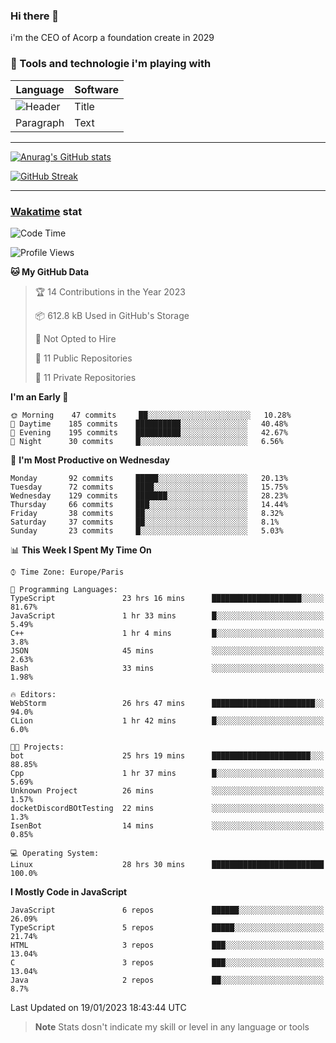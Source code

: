 ### Hi there 👋

i'm the CEO of Acorp a foundation create in 2029  

### 🧰 Tools and technologie i'm playing with

 | Language | Software |
| ----------- | ----------- |
| ![Header](https://img.shields.io/badge/Nuxt3-green&style=for-the-badge&logo=nustjs&logoColor=00DC82) | Title |
| Paragraph | Text |

---

[![Anurag's GitHub stats](https://github-readme-stats.vercel.app/api?username=ackimixs&show_icons=true&theme=github_dark&count_private=true)](https://www.ackimixs.xyz)

[![GitHub Streak](https://github-readme-streak-stats.herokuapp.com?user=Ackimixs&theme=github-dark-blue&date_format=j%20M%5B%20Y%5D&mode=weekly)](https://git.io/streak-stats)

---
 
 ### [Wakatime](https://wakatime.com/) stat

<!--START_SECTION:waka-->
![Code Time](http://img.shields.io/badge/Code%20Time-351%20hrs%2012%20mins-blue)

![Profile Views](http://img.shields.io/badge/Profile%20Views-5-blue)

**🐱 My GitHub Data** 

> 🏆 14 Contributions in the Year 2023
 > 
> 📦 612.8 kB Used in GitHub's Storage 
 > 
> 🚫 Not Opted to Hire
 > 
> 📜 11 Public Repositories 
 > 
> 🔑 11 Private Repositories  
 > 
**I'm an Early 🐤** 

```text
🌞 Morning    47 commits     ██░░░░░░░░░░░░░░░░░░░░░░░   10.28% 
🌆 Daytime    185 commits    ██████████░░░░░░░░░░░░░░░   40.48% 
🌃 Evening    195 commits    ██████████░░░░░░░░░░░░░░░   42.67% 
🌙 Night      30 commits     █░░░░░░░░░░░░░░░░░░░░░░░░   6.56%

```
📅 **I'm Most Productive on Wednesday** 

```text
Monday       92 commits     █████░░░░░░░░░░░░░░░░░░░░   20.13% 
Tuesday      72 commits     ████░░░░░░░░░░░░░░░░░░░░░   15.75% 
Wednesday    129 commits    ███████░░░░░░░░░░░░░░░░░░   28.23% 
Thursday     66 commits     ███░░░░░░░░░░░░░░░░░░░░░░   14.44% 
Friday       38 commits     ██░░░░░░░░░░░░░░░░░░░░░░░   8.32% 
Saturday     37 commits     ██░░░░░░░░░░░░░░░░░░░░░░░   8.1% 
Sunday       23 commits     █░░░░░░░░░░░░░░░░░░░░░░░░   5.03%

```


📊 **This Week I Spent My Time On** 

```text
⌚︎ Time Zone: Europe/Paris

💬 Programming Languages: 
TypeScript               23 hrs 16 mins      ████████████████████░░░░░   81.67% 
JavaScript               1 hr 33 mins        █░░░░░░░░░░░░░░░░░░░░░░░░   5.49% 
C++                      1 hr 4 mins         █░░░░░░░░░░░░░░░░░░░░░░░░   3.8% 
JSON                     45 mins             ░░░░░░░░░░░░░░░░░░░░░░░░░   2.63% 
Bash                     33 mins             ░░░░░░░░░░░░░░░░░░░░░░░░░   1.98%

🔥 Editors: 
WebStorm                 26 hrs 47 mins      ███████████████████████░░   94.0% 
CLion                    1 hr 42 mins        █░░░░░░░░░░░░░░░░░░░░░░░░   6.0%

🐱‍💻 Projects: 
bot                      25 hrs 19 mins      ██████████████████████░░░   88.85% 
Cpp                      1 hr 37 mins        █░░░░░░░░░░░░░░░░░░░░░░░░   5.69% 
Unknown Project          26 mins             ░░░░░░░░░░░░░░░░░░░░░░░░░   1.57% 
docketDiscordBOtTesting  22 mins             ░░░░░░░░░░░░░░░░░░░░░░░░░   1.3% 
IsenBot                  14 mins             ░░░░░░░░░░░░░░░░░░░░░░░░░   0.85%

💻 Operating System: 
Linux                    28 hrs 30 mins      █████████████████████████   100.0%

```

**I Mostly Code in JavaScript** 

```text
JavaScript               6 repos             ██████░░░░░░░░░░░░░░░░░░░   26.09% 
TypeScript               5 repos             █████░░░░░░░░░░░░░░░░░░░░   21.74% 
HTML                     3 repos             ███░░░░░░░░░░░░░░░░░░░░░░   13.04% 
C                        3 repos             ███░░░░░░░░░░░░░░░░░░░░░░   13.04% 
Java                     2 repos             ██░░░░░░░░░░░░░░░░░░░░░░░   8.7%

```



 Last Updated on 19/01/2023 18:43:44 UTC
<!--END_SECTION:waka-->

> **Note**
> Stats dosn't indicate my skill or level in any language or tools

